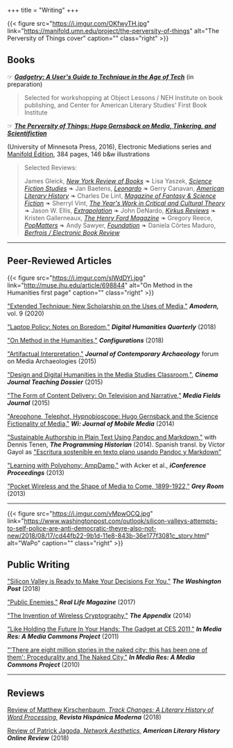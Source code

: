 +++
title = "Writing"
+++

{{< figure src="https://i.imgur.com/OKfwyTH.jpg" link="https://manifold.umn.edu/project/the-perversity-of-things" alt="The Perversity of Things cover" caption="" class="right" >}}

## Books

☞ [**_Gadgetry: A User's Guide to Technique in the Age of Tech_**](https://gadgetry.wythoff.net/) (in preparation)

> Selected for workshopping at Object Lessons / NEH Institute on book publishing, and Center for American Literary Studies' First Book Institute

☞ [**_The Perversity of Things: Hugo Gernsback on Media, Tinkering, and Scientifiction_**](https://www.upress.umn.edu/book-division/books/the-perversity-of-things)

(University of Minnesota Press, 2016), Electronic Mediations series and [Manifold Edition](https://manifold.umn.edu/project/the-perversity-of-things), 384 pages, 146 b&w illustrations

> Selected Reviews:
>
> James Gleick, [*New York Review of Books*](http://www.nybooks.com/daily/2017/01/31/hugo-gernsback-making-of-future-man/) ❧ Lisa Yaszek, [*Science Fiction Studies*](http://wythoff.net/pdf/yaszek_review.pdf) ❧ Jan Baetens, [*Leonardo*](https://www.leonardo.info/review/2017/02/review-of-the-perversity-of-things-hugo-gernsback-on-media-tinkering-and) ❧ Gerry Canavan, [*American Literary History*](http://wythoff.net/pdf/canavan_review.pdf) ❧ Charles De Lint, [*Magazine of Fantasy & Science Fiction*](/pdf/delint_review.pdf) ❧ Sherryl Vint, [*The Year's Work in Critical and Cultural Theory*](http://wythoff.net/pdf/vint_review.pdf) ❧ Jason W. Ellis, [*Extrapolation*](http://wythoff.net/pdf/ellis_review.pdf) ❧ John DeNardo, [*Kirkus Reviews*](https://www.kirkusreviews.com/features/learn-more-about-creators-science-fiction/) ❧ Kristen Gallerneaux, [*The Henry Ford Magazine*](http://wythoff.net/pdf/fordmuseum_review.pdf) ❧ Gregory Reece, [*PopMatters*](http://www.popmatters.com/review/hugh-gernsback-the-perversity-of-things-by-grant-wythoff/) ❧ Andy Sawyer, [*Foundation*](http://wythoff.net/pdf/sawyer_review.pdf) ❧ Daniela Côrtes Maduro, [*Berfrois / Electronic Book Review*](https://www.berfrois.com/2018/09/tinkering-with-media-and-fiction/)

<!-- Angelo Paura, [*Motherboard Italy (Vice)*](https://motherboard.vice.com/it/article/profilo-hugo-gernsback-amazing-stories / https://medium.com/italia/hugo-gernsback-luomo-che-ci-ha-fatto-innamorare-del-futuro-ec2fb2fbeebf#.j9f1l9x5y) ❧ Aurelio Cianciotta, [*Neural*](http://neural.it/2017/05/edited-by-grant-wythoff-the-perversity-of-things-hugo-gernsback-on-media-tinkering-and-scientifiction/) -->

<!-- {{< figure src="https://i.imgur.com/2O38NUc.jpg" alt="The Perversity of Things excerpt" caption="" class="right" >}} -->

***********

## Peer-Reviewed Articles

{{< figure src="https://i.imgur.com/slWdDYi.jpg" link="http://muse.jhu.edu/article/698844" alt="On Method in the Humanities first page" caption="" class="right" >}}

["Extended Technique: New Scholarship on the Uses of Media,"](https://amodern.net/article/amodern-9-techniques-technologies/) **_Amodern,_** vol. 9 (2020)

["Laptop Policy: Notes on Boredom,"](http://www.digitalhumanities.org/dhq/vol/12/2/000391/000391.html) **_Digital Humanities Quarterly_** (2018)

["On Method in the Humanities,"](http://muse.jhu.edu/article/698844) **_Configurations_** (2018)

["Artifactual Interpretation,"](http://wythoff.net/pdf/Wythoff_2015_Artifactual_Interpretation.pdf) **_Journal of Contemporary Archaeology_** forum on Media Archaeologies (2015)

["Design and Digital Humanities in the Media Studies Classroom,"](http://www.teachingmedia.org/design-and-dh-in-the-media-studies-classroom/), **_Cinema Journal Teaching Dossier_** (2015)

["The Form of Content Delivery: On Television and Narrative,"](http://mediafieldsjournal.squarespace.com/the-form-of-content-delivery/) **_Media Fields Journal_** (2015)

["Areophone, Telephot, Hypnobioscope: Hugo Gernsback and the Science Fictionality of Media,"](http://wi.mobilities.ca/grant-wythoff-aerophone-telephot-hypnobioscope-hugo-gernsbacks-media-theory/) **_Wi: Journal of Mobile Media_** (2014)

["Sustainable Authorship in Plain Text Using Pandoc and Markdown,"](http://programminghistorian.org/lessons/sustainable-authorship-in-plain-text-using-pandoc-and-markdown) with Dennis Tenen, **_The Programming Historian_** (2014). Spanish transl. by Víctor Gayol as ["Escritura sostenible en texto plano usando Pandoc y Markdown"](https://programminghistorian.org/es/lecciones/escritura-sostenible-usando-pandoc-y-markdown)

["Learning with Polyphony: AmpDamp,"](https://www.ideals.illinois.edu/bitstream/handle/2142/42533/525.pdf) with Acker et al., **_iConference Proceedings_** (2013)

["Pocket Wireless and the Shape of Media to Come, 1899-1922,"](http://wythoff.net/pdf/Wythoff_2013_Pocket_Wireless_and_the_Shape_of_Media_to_Come,_1899–1922.pdf) **_Grey Room_** (2013)

***********

{{< figure src="https://i.imgur.com/vMpwOCQ.jpg" link="https://www.washingtonpost.com/outlook/silicon-valleys-attempts-to-self-police-are-anti-democratic-theyre-also-not-new/2018/08/17/cd44fb22-9b1d-11e8-843b-36e177f3081c_story.html" alt="WaPo" caption="" class="right" >}}

## Public Writing

["Silicon Valley is Ready to Make Your Decisions For You,"](https://www.washingtonpost.com/outlook/silicon-valleys-attempts-to-self-police-are-anti-democratic-theyre-also-not-new/2018/08/17/cd44fb22-9b1d-11e8-843b-36e177f3081c_story.html) **_The Washington Post_** (2018)

["Public Enemies,"](http://reallifemag.com/public-enemies/) **_Real Life Magazine_** (2017)

["The Invention of Wireless Cryptography,"](http://theappendix.net/issues/2014/7/the-invention-of-wireless-cryptography) **_The Appendix_** (2014)

["Like Holding the Future In Your Hands: The Gadget at CES 2011,"](http://mediacommons.futureofthebook.org/imr/2011/01/12/holding-future-your-hands-gadget-ces-2011) **_In Media Res: A Media Commons Project_** (2011)

["'There are eight million stories in the naked city; this has been one of them': Procedurality and The Naked City,"](http://mediacommons.futureofthebook.org/imr/2010/03/10/there-are-eight-million-stories-naked-city-has-been-one-them-procedurality-and-naked-city) **_In Media Res: A Media Commons Project_** (2010)

***********

## Reviews

[Review of Matthew Kirschenbaum, *Track Changes: A Literary History of Word Processing,*](http://wythoff.net/pdf/kirschenbaum_review.pdf) **_Revista Hispánica Moderna_** (2018)

[Review of Patrick Jagoda, *Network Aesthetics,*](https://academic.oup.com/DocumentLibrary/ALH/Online%20Review%20Series%2015/15Grant%20Wythoff.pdf) **_American Literary History Online Review_** (2018)
